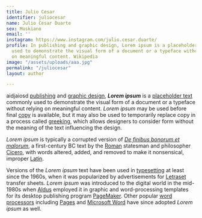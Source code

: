 ```yaml
---
title: Julio Cesar
identifier: juliocesar
name: Julio Cesar Duarte
sex: Muskiano
email: ''
instagram: https://www.instagram.com/julio.cesar.duarte/
profile: In publishing and graphic design, Lorem ipsum is a placeholder text commonly
  used to demonstrate the visual form of a document or a typeface without relying
  on meaningful content. Wikipedia
image: "/assets/uploads/aaa.jpg"
permalink: "/juliocesar"
layout: author

---
```

aidjaiosd [publishing](https://en.wikipedia.org/wiki/Publishing "Publishing") and [graphic design](https://en.wikipedia.org/wiki/Graphic_design "Graphic design"), **_Lorem ipsum_** is a [placeholder text](https://en.wikipedia.org/wiki/Placeholder_text "Placeholder text") commonly used to demonstrate the visual form of a document or a typeface without relying on meaningful content. _Lorem ipsum_ may be used before final [copy](https://en.wikipedia.org/wiki/Copy_(written) "Copy (written)") is available, but it may also be used to temporarily replace copy in a process called [greeking](https://en.wikipedia.org/wiki/Greeking "Greeking"), which allows designers to consider form without the meaning of the text influencing the design.

_Lorem ipsum_ is typically a corrupted version of [_De finibus bonorum et malorum_](https://en.wikipedia.org/wiki/De_finibus_bonorum_et_malorum "De finibus bonorum et malorum"), a first-century BC text by the [Roman](https://en.wikipedia.org/wiki/Roman_Republic "Roman Republic") statesman and philosopher [Cicero](https://en.wikipedia.org/wiki/Cicero "Cicero"), with words altered, added, and removed to make it nonsensical, improper [Latin](https://en.wikipedia.org/wiki/Latin "Latin").

Versions of the _Lorem ipsum_ text have been used in [typesetting](https://en.wikipedia.org/wiki/Typesetting "Typesetting") at least since the 1960s, when it was popularized by advertisements for [Letraset](https://en.wikipedia.org/wiki/Letraset "Letraset") transfer sheets. _Lorem ipsum_ was introduced to the digital world in the mid-1980s when [Aldus](https://en.wikipedia.org/wiki/Aldus "Aldus") employed it in graphic and word-processing templates for its desktop publishing program [PageMaker](https://en.wikipedia.org/wiki/Adobe_PageMaker "Adobe PageMaker"). Other popular [word processors](https://en.wikipedia.org/wiki/Word_processor_(electronic_device) "Word processor (electronic device)") including [Pages](https://en.wikipedia.org/wiki/Pages_(word_processor) "Pages (word processor)") and [Microsoft Word](https://en.wikipedia.org/wiki/Microsoft_Word "Microsoft Word") have since adopted _Lorem ipsum_ as well.